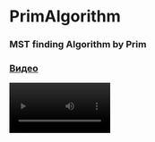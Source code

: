 # PrimAlgorithm
<h3>MST finding Algorithm by Prim<h3>

### [Видео](https://youtu.be/kamMlnzL5Z0)
<video src='https://youtu.be/kamMlnzL5Z0' width=180/>
